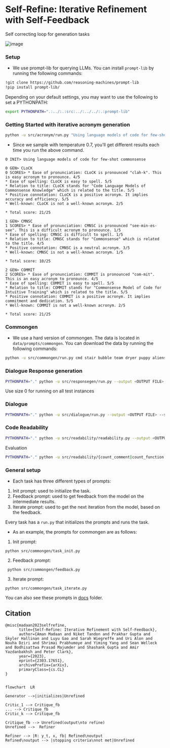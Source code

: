 # Self-Refine: Iterative Refinement with Self-Feedback
Self correcting loop for generation tasks


![image](https://raw.githubusercontent.com/madaan/self-refine/main/docs/static/animation_static_end.gif)

### Setup

* We use prompt-lib for querying LLMs. You can install `prompt-lib` by running the following commands:

```sh
!git clone https://github.com/reasoning-machines/prompt-lib
!pip install prompt-lib/
```

Depending on your default settings, you may want to use the following to set a PYTHONPATH:

```sh
export PYTHONPATH=".:../:.:src:../:../../:.:prompt-lib"
```

### Getting Started with iterative acronym generation


```sh
python -u src/acronym/run.py "Using language models of code for few-shot commonsense"
```

* Since we sample with temperature 0.7, you'll get different results each time you run the above command.




```
0 INIT> Using language models of code for few-shot commonsense

0 GEN> CLoCK
0 SCORES> * Ease of pronunciation: CLoCK is pronounced "clah-k". This is easy acronym to pronounce. 4/5 
* Ease of spelling: CLoCK is easy to spell. 5/5 
* Relation to title: CLoCK stands for "Code Language Models of Commonsense Knowledge" which is related to the title. 5/5 
* Positive connotation: CLoCK is a positive acronym. It implies accuracy and efficiency. 5/5 
* Well-known: CLoCK is not a well-known acronym. 2/5

* Total score: 21/25

1 GEN> CMNSC
1 SCORES> * Ease of pronunciation: CMNSC is pronounced "see-min-es-see". This is a difficult acronym to pronounce. 1/5 
* Ease of spelling: CMNSC is difficult to spell. 1/5 
* Relation to title: CMNSC stands for "Commonsense" which is related to the title. 4/5 
* Positive connotation: CMNSC is a neutral acronym. 3/5 
* Well-known: CMNSC is not a well-known acronym. 1/5

* Total score: 10/25

2 GEN> COMMIT
2 SCORES> * Ease of pronunciation: COMMIT is pronounced "com-mit". This is an easy acronym to pronounce. 4/5
* Ease of spelling: COMMIT is easy to spell. 5/5
* Relation to title: COMMIT stands for "Commonsense Model of Code for Intuitive Training" which is related to the title. 5/5 
* Positive connotation: COMMIT is a positive acronym. It implies commitment and dedication. 5/5
* Well-known: COMMIT is not a well-known acronym. 2/5

* Total score: 21/25
```



### Commongen

* We use a hard version of commongen. The data is located in `data/prompts/commongen`. You can download the data by running the following commands:

```sh
python -u src/commongen/run.py cmd stair bubble team dryer puppy aliens cat 
```

### Dialogue Response generation

```sh
PYTHONPATH="." python -u src/responsegen/run.py --output <OUTPUT FILE> --size <DATA SIZE>
```
Use size 0 for running on all test instances

### Dialogue

```sh
PYTHONPATH="." python -u src/dialogue/run.py --output <OUTPUT FILE> --size <DATA SIZE>
```

### Code Readability

```sh
PYTHONPATH="." python -u src/readability/readability.py --output <OUTPUT FILE>
```
Evaluation
```sh
PYTHONPATH="." python -u src/readability/{count_comment|count_function|count_meaningful_var}.py --file <INPUT FILE>
```

### General setup

* Each task has three different types of prompts:

1. Init prompt: used to initialize the task.
2. Feedback prompt: used to get feedback from the model on the intermediate results.
3. Iterate prompt: used to get the next iteration from the model, based on the feedback.

Every task has a `run.py` that initializes the prompts and runs the task.

* As an example, the prompts for commongen are as follows:

1. Init prompt:

```
python src/commongen/task_init.py
```

2. Feedback prompt:

```
 python src/commongen/feedback.py
```

3. Iterate prompt:

```
python src/commongen/task_iterate.py
```

You can also see these prompts in [docs](docs/) folder.




## Citation

```
@misc{madaan2023selfrefine,
      title={Self-Refine: Iterative Refinement with Self-Feedback}, 
      author={Aman Madaan and Niket Tandon and Prakhar Gupta and Skyler Hallinan and Luyu Gao and Sarah Wiegreffe and Uri Alon and Nouha Dziri and Shrimai Prabhumoye and Yiming Yang and Sean Welleck and Bodhisattwa Prasad Majumder and Shashank Gupta and Amir Yazdanbakhsh and Peter Clark},
      year={2023},
      eprint={2303.17651},
      archivePrefix={arXiv},
      primaryClass={cs.CL}
}
```

```mermaid

flowchart  LR

Generator -->|initializes|Unrefined

Critic_1 --> Critique_fb
... --> Critique_fb
Critic_k --> Critique_fb

Critique_fb --> Unrefined(output\nto refine) 
Unrefined -->  Refiner

Refiner --> |R: y_t, x, fb| Refined\noutput
Refined\noutput --> |stopping criteria\nnot met|Unrefined
```